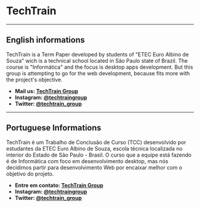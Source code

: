 # TechTrain
* * *
## English informations 
TechTrain is a Term Paper developed by students of "ETEC Euro Albino de Souza" wich is a technical school located in São Paulo state of Brazil. The course is "Informática" and the focus is desktop apps development. But this group is attempting to go for the web development, because fits more with the project's objective.

+ **Mail us: [TechTrain Group][ttemail]**
+ **Instagram: [@techtraingroup][ttinsta]**
+ **Twitter: [@techtrain_group][tttwitter]**

* * *
## Portuguese Informations
TechTrain é um Trabalho de Conclusão de Curso (TCC) desenvolvido por estudantes da ETEC Euro Albino de Souza, escola técnica localizada no interior do Estado de São Paulo - Brasil. O curso que a equipe está fazendo é de Informática com foco em desenvolvimento desktop, mas nós decidimos partir para desenvolvimento Web por encaixar melhor com o objetivo do projeto. 

+ **Entre em contato: [TechTrain Group][ttemail]**
+ **Instagram: [@techtraingroup][ttinsta]**
+ **Twitter: [@techtrain_group][tttwitter]**


[ttemail]: mailto:techtrain@tech-center.com
[ttinsta]: https://instagram.com/techtraingroup
[tttwitter]: https://twitter.com/techtrain_group